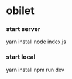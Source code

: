 # obilet

### start server

yarn install
node index.js


### start local

yarn install
npm run dev


